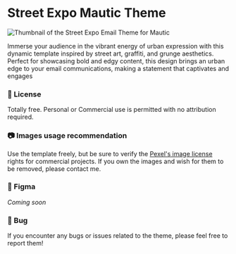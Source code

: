 # Street Expo Mautic Theme

![Thumbnail of the Street Expo Email Theme for Mautic](https://github.com/ricfreire/mautic-theme-streetexpo/assets/149018829/b1170e14-3514-44cb-b759-e34c4126b716)


Immerse your audience in the vibrant energy of urban expression with this dynamic template inspired by street art, graffiti, and grunge aesthetics. Perfect for showcasing bold and edgy content, this design brings an urban edge to your email communications, making a statement that captivates and engages


### 📜 License

Totally free. Personal or Commercial use is permitted with no attribution required.

### 📷 Images usage recommendation

Use the template freely, but be sure to verify the [Pexel's image license](https://www.pexels.com/license/) rights for commercial projects.
If you own the images and wish for them to be removed, please contact me.

### 🎨 Figma

*Coming soon*

### 🐛 Bug

If you encounter any bugs or issues related to the theme, please feel free to report them!
